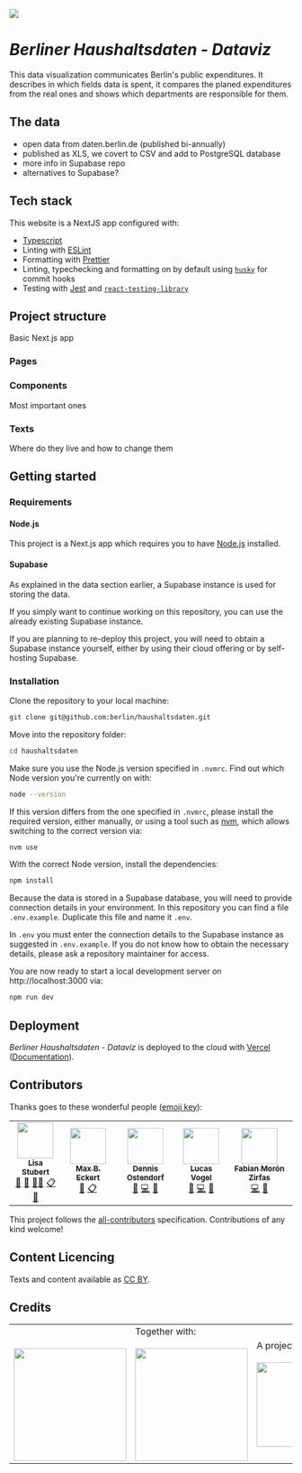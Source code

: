 ![](https://img.shields.io/badge/Built%20with%20%E2%9D%A4%EF%B8%8F-at%20Technologiestiftung%20Berlin-blue)

# _Berliner Haushaltsdaten - Dataviz_

This data visualization communicates Berlin's public expenditures. It describes in which fields data is spent, it compares the planed expenditures from the real ones and shows which departments are responsible for them.

## The data

- open data from daten.berlin.de (published bi-annually)
- published as XLS, we covert to CSV and add to PostgreSQL database
- more info in Supabase repo
- alternatives to Supabase?

## Tech stack

This website is a NextJS app configured with:

- [Typescript](https://www.typescriptlang.org/)
- Linting with [ESLint](https://eslint.org/)
- Formatting with [Prettier](https://prettier.io/)
- Linting, typechecking and formatting on by default using [`husky`](https://github.com/typicode/husky) for commit hooks
- Testing with [Jest](https://jestjs.io/) and [`react-testing-library`](https://testing-library.com/docs/react-testing-library/intro)

## Project structure

Basic Next.js app

### Pages

### Components

Most important ones

### Texts

Where do they live and how to change them

## Getting started

### Requirements

#### Node.js

This project is a Next.js app which requires you to have [Node.js](https://nodejs.org/en/) installed.

#### Supabase

As explained in the data section earlier, a Supabase instance is used for storing the data.

If you simply want to continue working on this repository, you can use the already existing Supabase instance.

If you are planning to re-deploy this project, you will need to obtain a Supabase instance yourself, either by using their cloud offering or by self-hosting Supabase.

### Installation

Clone the repository to your local machine:

```bash
git clone git@github.com:berlin/haushaltsdaten.git
```

Move into the repository folder:

```bash
cd haushaltsdaten
```

Make sure you use the Node.js version specified in `.nvmrc`. Find out which Node version you're currently on with:

```bash
node --version
```

If this version differs from the one specified in `.nvmrc`, please install the required version, either manually, or using a tool such as [nvm](https://github.com/nvm-sh/nvm), which allows switching to the correct version via:

```bash
nvm use
```

With the correct Node version, install the dependencies:

```bash
npm install
```

Because the data is stored in a Supabase database, you will need to provide connection details in your environment. In this repository you can find a file `.env.example`. Duplicate this file and name it `.env`.

In `.env` you must enter the connection details to the Supabase instance as suggested in `.env.example`. If you do not know how to obtain the necessary details, please ask a repository maintainer for access.

You are now ready to start a local development server on http://localhost:3000 via:

```bash
npm run dev
```

## Deployment

_Berliner Haushaltsdaten - Dataviz_ is deployed to the cloud with [Vercel](https://vercel.com/new?utm_source=github&utm_medium=readme&utm_campaign=next-example) ([Documentation](https://nextjs.org/docs/deployment)).

## Contributors

Thanks goes to these wonderful people ([emoji key](https://allcontributors.org/docs/en/emoji-key)):

<!-- ALL-CONTRIBUTORS-LIST:START - Do not remove or modify this section -->
<!-- prettier-ignore-start -->
<!-- markdownlint-disable -->
<table>
  <tr>
    <td align="center"><a href="https://github.com/Lisa-Stubert"><img src="https://avatars.githubusercontent.com/u/61182572?v=4?s=64" width="64px;" alt=""/><br /><sub><b>Lisa Stubert</b></sub></a><br /><a href="#projectManagement-Lisa-Stubert" title="Project Management">📆</a> <a href="#ideas-Lisa-Stubert" title="Ideas, Planning, & Feedback">🤔</a> <a href="#mentoring-Lisa-Stubert" title="Mentoring">🧑‍🏫</a> <a href="#eventOrganizing-Lisa-Stubert" title="Event Organizing">📋</a> <a href="#data-Lisa-Stubert" title="Data">🔣</a></td>
    <td align="center"><a href="https://github.com/m-b-e"><img src="https://avatars.githubusercontent.com/u/36029603?v=4?s=64" width="64px;" alt=""/><br /><sub><b>Max B. Eckert</b></sub></a><br /><a href="#ideas-m-b-e" title="Ideas, Planning, & Feedback">🤔</a> <a href="#eventOrganizing-m-b-e" title="Event Organizing">📋</a></td>
    <td align="center"><a href="https://github.com/dnsos"><img src="https://avatars.githubusercontent.com/u/15640196?v=4?s=64" width="64px;" alt=""/><br /><sub><b>Dennis Ostendorf</b></sub></a><br /><a href="#design-dnsos" title="Design">🎨</a> <a href="https://github.com/berlin/haushaltsdaten/commits?author=dnsos" title="Code">💻</a> <a href="https://github.com/berlin/haushaltsdaten/commits?author=dnsos" title="Documentation">📖</a></td>
    <td align="center"><a href="https://vogelino.com/"><img src="https://avatars.githubusercontent.com/u/2759340?v=4?s=64" width="64px;" alt=""/><br /><sub><b>Lucas Vogel</b></sub></a><br /><a href="#design-vogelino" title="Design">🎨</a> <a href="https://github.com/berlin/haushaltsdaten/commits?author=vogelino" title="Code">💻</a> <a href="https://github.com/berlin/haushaltsdaten/commits?author=vogelino" title="Documentation">📖</a></td>
    <td align="center"><a href="https://fabianmoronzirfas.me/"><img src="https://avatars.githubusercontent.com/u/315106?v=4?s=64" width="64px;" alt=""/><br /><sub><b>Fabian Morón Zirfas</b></sub></a><br /><a href="https://github.com/berlin/haushaltsdaten/commits?author=ff6347" title="Code">💻</a> <a href="https://github.com/berlin/haushaltsdaten/commits?author=ff6347" title="Documentation">📖</a></td>
  </tr>
</table>

<!-- markdownlint-restore -->
<!-- prettier-ignore-end -->

<!-- ALL-CONTRIBUTORS-LIST:END -->

This project follows the [all-contributors](https://github.com/all-contributors/all-contributors) specification. Contributions of any kind welcome!


## Content Licencing

Texts and content available as [CC BY](https://creativecommons.org/licenses/by/3.0/de/). 

## Credits

<table>
  <tr>
    <td>
      <a src="https://odis-berlin.de">
        <br />
        <br />
        <img width="200" src="https://logos.citylab-berlin.org/logo-odis-berlin.svg" />
      </a>
    </td>
    <td>
      Together with: <a src="https://citylab-berlin.org/en/start/">
        <br />
        <br />
        <img width="200" src="https://logos.citylab-berlin.org/logo-citylab-berlin.svg" />
      </a>
    </td>
    <td>
      A project by: <a src="https://www.technologiestiftung-berlin.de/en/">
        <br />
        <br />
        <img width="150" src="https://logos.citylab-berlin.org/logo-technologiestiftung-berlin-en.svg" />
      </a>
    </td>
    <td>
      Supported by: <a src="https://www.berlin.de/rbmskzl/en/">
        <br />
        <br />
        <img width="80" src="https://logos.citylab-berlin.org/logo-berlin-senweb-en.svg" />
      </a>
    </td>
  </tr>
</table>
